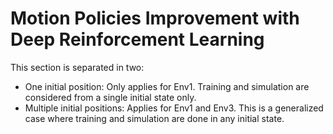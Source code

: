 # Motion Policies Improvement with Deep Reinforcement Learning

This section is separated in two:
- One initial position: Only applies for Env1. Training and simulation are considered from a single initial state only.
- Multiple initial positions: Applies for Env1 and Env3. This is a generalized case where training and simulation are done in any initial state.
